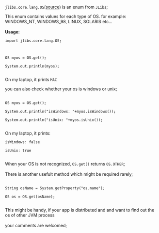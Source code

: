 `jlibs.core.lang.OS`([source](http://code.google.com/p/jlibs/source/browse/trunk/core/src/jlibs/core/lang/OS.java)) is an enum from `JLibs`;<br>

This enum contains values for each type of OS. for example: WINDOWS_NT, WINDOWS_98, LINUX, SOLARIS etc...<br>
<br>
<b>Usage:</b>

<pre><code>import jlibs.core.lang.OS;<br>
<br>
OS myos = OS.get();<br>
System.out.println(myos);<br>
</code></pre>

On my laptop, it prints <code>MAC</code>

you can also check whether your os is windows or unix;<br>
<br>
<pre><code>OS myos = OS.get();<br>
System.out.println("isWindows: "+myos.isWindows());<br>
System.out.println("isUnix: "+myos.isUnix());<br>
</code></pre>

On my laptop, it prints:<br>
<pre><code>isWindows: false<br>
isUnix: true<br>
</code></pre>

When your OS is not recognized, <code>OS.get()</code> returns <code>OS.OTHER</code>;<br>
<br>
There is another usefult method which might be required rarely;<br>
<br>
<pre><code>String osName = System.getProperty("os.name");<br>
OS os = OS.get(osName);<br>
</code></pre>

This might be handy, if your app is distributed and and want to find out the os of other JVM process<br>
<br>
your comments are welcomed;